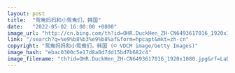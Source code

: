 ```yaml
---
layout: post
title:  "鸳鸯妈妈和小鸳鸯们，韩国"
date:   "2022-05-02 16:00:00 +0800"
image_url: "http://cn.bing.com/th?id=OHR.DuckHen_ZH-CN6493617016_1920x1080.jpg&rf=LaDigue_1920x1080.jpg&pid=hp"
link: "/search?q=%e9%b8%b3%e9%b8%af&form=hpcapt&mkt=zh-cn"
copyright: "鸳鸯妈妈和小鸳鸯们，韩国 (© VDCM image/Getty Images)"
image_hash: "ebac0300c5e17d8a0d7dd15bd7b682c4"
image_filename: "th?id=OHR.DuckHen_ZH-CN6493617016_1920x1080.jpg&rf=LaDigue_1920x1080.jpg&pid=hp"
---
```

